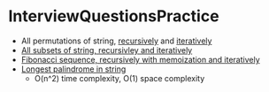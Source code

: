 InterviewQuestionsPractice
==========================

* All permutations of string, [recursively](https://github.com/marcelpuyat/InterviewQuestionsPractice/blob/master/src/AllPermutationsRecursive.java) and [iteratively](https://github.com/marcelpuyat/InterviewQuestionsPractice/blob/master/src/AllPermutationsIterative.java)
* [All subsets of string, recursivley and iteratively](https://github.com/marcelpuyat/InterviewQuestionsPractice/blob/master/src/AllSubsetsOfString.java)
* [Fibonacci sequence, recursively with memoization and iteratively](https://github.com/marcelpuyat/InterviewQuestionsPractice/blob/master/src/Fibonacci.java)
* [Longest palindrome in string](https://github.com/marcelpuyat/InterviewQuestionsPractice/blob/master/src/LongestPalindromeInString.java)
  * O(n^2) time complexity, O(1) space complexity
